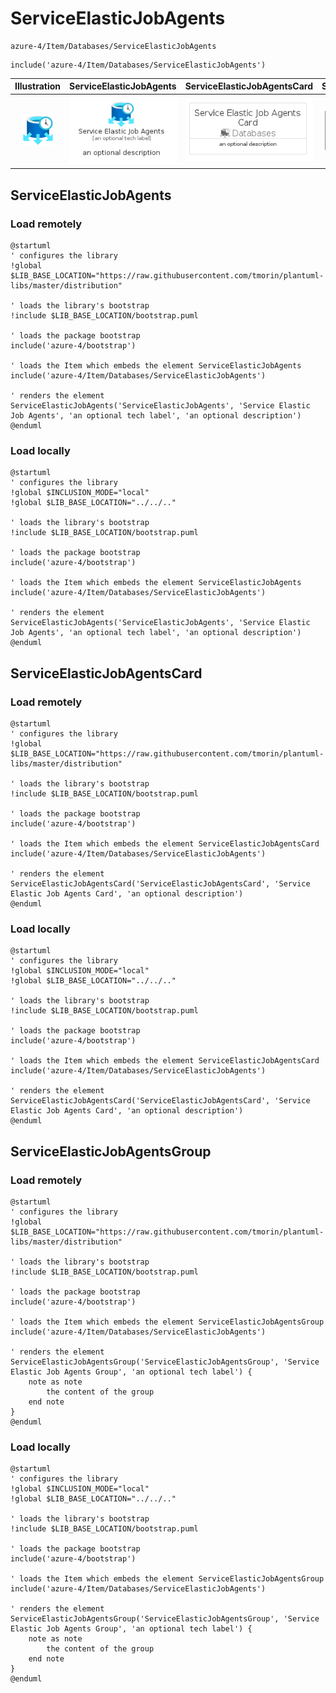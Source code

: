 # ServiceElasticJobAgents


```text
azure-4/Item/Databases/ServiceElasticJobAgents
```

```text
include('azure-4/Item/Databases/ServiceElasticJobAgents')
```



| Illustration | ServiceElasticJobAgents | ServiceElasticJobAgentsCard | ServiceElasticJobAgentsGroup |
| :---: | :---: | :---: | :---: |
| ![illustration for Illustration](../../../azure-4/Item/Databases/ServiceElasticJobAgents.png) | ![illustration for ServiceElasticJobAgents](../../../azure-4/Item/Databases/ServiceElasticJobAgents.Local.png) | ![illustration for ServiceElasticJobAgentsCard](../../../azure-4/Item/Databases/ServiceElasticJobAgentsCard.Local.png) | ![illustration for ServiceElasticJobAgentsGroup](../../../azure-4/Item/Databases/ServiceElasticJobAgentsGroup.Local.png) |




## ServiceElasticJobAgents

### Load remotely
```plantuml
@startuml
' configures the library
!global $LIB_BASE_LOCATION="https://raw.githubusercontent.com/tmorin/plantuml-libs/master/distribution"

' loads the library's bootstrap
!include $LIB_BASE_LOCATION/bootstrap.puml

' loads the package bootstrap
include('azure-4/bootstrap')

' loads the Item which embeds the element ServiceElasticJobAgents
include('azure-4/Item/Databases/ServiceElasticJobAgents')

' renders the element
ServiceElasticJobAgents('ServiceElasticJobAgents', 'Service Elastic Job Agents', 'an optional tech label', 'an optional description')
@enduml
```

### Load locally
```plantuml
@startuml
' configures the library
!global $INCLUSION_MODE="local"
!global $LIB_BASE_LOCATION="../../.."

' loads the library's bootstrap
!include $LIB_BASE_LOCATION/bootstrap.puml

' loads the package bootstrap
include('azure-4/bootstrap')

' loads the Item which embeds the element ServiceElasticJobAgents
include('azure-4/Item/Databases/ServiceElasticJobAgents')

' renders the element
ServiceElasticJobAgents('ServiceElasticJobAgents', 'Service Elastic Job Agents', 'an optional tech label', 'an optional description')
@enduml
```

## ServiceElasticJobAgentsCard

### Load remotely
```plantuml
@startuml
' configures the library
!global $LIB_BASE_LOCATION="https://raw.githubusercontent.com/tmorin/plantuml-libs/master/distribution"

' loads the library's bootstrap
!include $LIB_BASE_LOCATION/bootstrap.puml

' loads the package bootstrap
include('azure-4/bootstrap')

' loads the Item which embeds the element ServiceElasticJobAgentsCard
include('azure-4/Item/Databases/ServiceElasticJobAgents')

' renders the element
ServiceElasticJobAgentsCard('ServiceElasticJobAgentsCard', 'Service Elastic Job Agents Card', 'an optional description')
@enduml
```

### Load locally
```plantuml
@startuml
' configures the library
!global $INCLUSION_MODE="local"
!global $LIB_BASE_LOCATION="../../.."

' loads the library's bootstrap
!include $LIB_BASE_LOCATION/bootstrap.puml

' loads the package bootstrap
include('azure-4/bootstrap')

' loads the Item which embeds the element ServiceElasticJobAgentsCard
include('azure-4/Item/Databases/ServiceElasticJobAgents')

' renders the element
ServiceElasticJobAgentsCard('ServiceElasticJobAgentsCard', 'Service Elastic Job Agents Card', 'an optional description')
@enduml
```

## ServiceElasticJobAgentsGroup

### Load remotely
```plantuml
@startuml
' configures the library
!global $LIB_BASE_LOCATION="https://raw.githubusercontent.com/tmorin/plantuml-libs/master/distribution"

' loads the library's bootstrap
!include $LIB_BASE_LOCATION/bootstrap.puml

' loads the package bootstrap
include('azure-4/bootstrap')

' loads the Item which embeds the element ServiceElasticJobAgentsGroup
include('azure-4/Item/Databases/ServiceElasticJobAgents')

' renders the element
ServiceElasticJobAgentsGroup('ServiceElasticJobAgentsGroup', 'Service Elastic Job Agents Group', 'an optional tech label') {
    note as note
        the content of the group
    end note
}
@enduml
```

### Load locally
```plantuml
@startuml
' configures the library
!global $INCLUSION_MODE="local"
!global $LIB_BASE_LOCATION="../../.."

' loads the library's bootstrap
!include $LIB_BASE_LOCATION/bootstrap.puml

' loads the package bootstrap
include('azure-4/bootstrap')

' loads the Item which embeds the element ServiceElasticJobAgentsGroup
include('azure-4/Item/Databases/ServiceElasticJobAgents')

' renders the element
ServiceElasticJobAgentsGroup('ServiceElasticJobAgentsGroup', 'Service Elastic Job Agents Group', 'an optional tech label') {
    note as note
        the content of the group
    end note
}
@enduml
```

